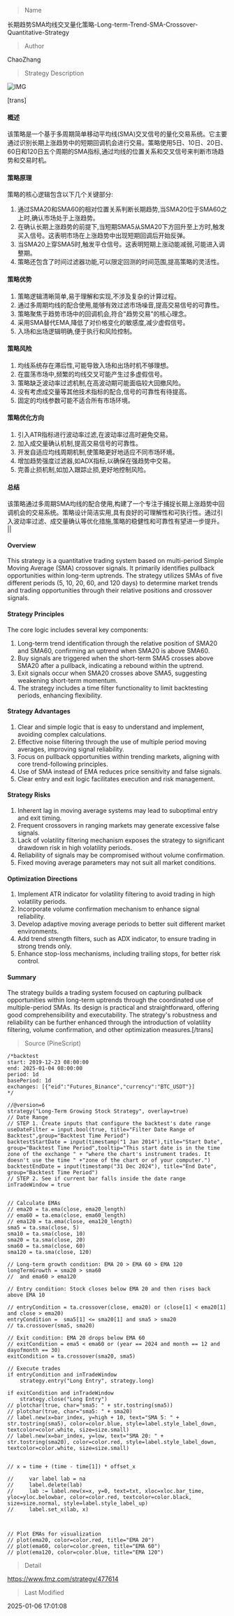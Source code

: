 
> Name

长期趋势SMA均线交叉量化策略-Long-term-Trend-SMA-Crossover-Quantitative-Strategy

> Author

ChaoZhang

> Strategy Description

![IMG](https://www.fmz.com/upload/asset/e1b96c6bd2ecf70e00.png)

[trans]
#### 概述
该策略是一个基于多周期简单移动平均线(SMA)交叉信号的量化交易系统。它主要通过识别长期上涨趋势中的短期回调机会进行交易。策略使用5日、10日、20日、60日和120日五个周期的SMA指标,通过均线的位置关系和交叉信号来判断市场趋势和交易时机。

#### 策略原理
策略的核心逻辑包含以下几个关键部分:
1. 通过SMA20和SMA60的相对位置关系判断长期趋势,当SMA20位于SMA60之上时,确认市场处于上涨趋势。
2. 在确认长期上涨趋势的前提下,当短期SMA5从SMA20下方回升至上方时,触发买入信号。这表明市场在上涨趋势中出现短期回调后开始反弹。
3. 当SMA20上穿SMA5时,触发平仓信号。这表明短期上涨动能减弱,可能进入调整期。
4. 策略还包含了时间过滤器功能,可以限定回测的时间范围,提高策略的灵活性。

#### 策略优势
1. 策略逻辑清晰简单,易于理解和实现,不涉及复杂的计算过程。
2. 通过多周期均线的配合使用,能够有效过滤市场噪音,提高交易信号的可靠性。
3. 策略聚焦于趋势市场中的回调机会,符合"趋势交易"的核心理念。
4. 采用SMA替代EMA,降低了对价格变化的敏感度,减少虚假信号。
5. 入场和出场逻辑明确,便于执行和风险控制。

#### 策略风险
1. 均线系统存在滞后性,可能导致入场和出场时机不够理想。
2. 在震荡市场中,频繁的均线交叉可能产生过多虚假信号。
3. 策略缺乏波动率过滤机制,在高波动期可能面临较大回撤风险。
4. 没有考虑成交量等其他技术指标的配合,信号的可靠性有待提高。
5. 固定的均线参数可能不适合所有市场环境。

#### 策略优化方向
1. 引入ATR指标进行波动率过滤,在波动率过高时避免交易。
2. 加入成交量确认机制,提高交易信号的可靠性。
3. 开发自适应均线周期机制,使策略更好地适应不同市场环境。
4. 增加趋势强度过滤器,如ADX指标,以确保在强趋势中交易。
5. 完善止损机制,如加入跟踪止损,更好地控制风险。

#### 总结
该策略通过多周期SMA均线的配合使用,构建了一个专注于捕捉长期上涨趋势中回调机会的交易系统。策略设计简洁实用,具有良好的可理解性和可执行性。通过引入波动率过滤、成交量确认等优化措施,策略的稳健性和可靠性有望进一步提升。 ||

#### Overview
This strategy is a quantitative trading system based on multi-period Simple Moving Average (SMA) crossover signals. It primarily identifies pullback opportunities within long-term uptrends. The strategy utilizes SMAs of five different periods (5, 10, 20, 60, and 120 days) to determine market trends and trading opportunities through their relative positions and crossover signals.

#### Strategy Principles
The core logic includes several key components:
1. Long-term trend identification through the relative position of SMA20 and SMA60, confirming an uptrend when SMA20 is above SMA60.
2. Buy signals are triggered when the short-term SMA5 crosses above SMA20 after a pullback, indicating a rebound within the uptrend.
3. Exit signals occur when SMA20 crosses above SMA5, suggesting weakening short-term momentum.
4. The strategy includes a time filter functionality to limit backtesting periods, enhancing flexibility.

#### Strategy Advantages
1. Clear and simple logic that is easy to understand and implement, avoiding complex calculations.
2. Effective noise filtering through the use of multiple period moving averages, improving signal reliability.
3. Focus on pullback opportunities within trending markets, aligning with core trend-following principles.
4. Use of SMA instead of EMA reduces price sensitivity and false signals.
5. Clear entry and exit logic facilitates execution and risk management.

#### Strategy Risks
1. Inherent lag in moving average systems may lead to suboptimal entry and exit timing.
2. Frequent crossovers in ranging markets may generate excessive false signals.
3. Lack of volatility filtering mechanism exposes the strategy to significant drawdown risk in high volatility periods.
4. Reliability of signals may be compromised without volume confirmation.
5. Fixed moving average parameters may not suit all market conditions.

#### Optimization Directions
1. Implement ATR indicator for volatility filtering to avoid trading in high volatility periods.
2. Incorporate volume confirmation mechanism to enhance signal reliability.
3. Develop adaptive moving average periods to better suit different market environments.
4. Add trend strength filters, such as ADX indicator, to ensure trading in strong trends only.
5. Enhance stop-loss mechanisms, including trailing stops, for better risk control.

#### Summary
The strategy builds a trading system focused on capturing pullback opportunities within long-term uptrends through the coordinated use of multiple-period SMAs. Its design is practical and straightforward, offering good comprehensibility and executability. The strategy's robustness and reliability can be further enhanced through the introduction of volatility filtering, volume confirmation, and other optimization measures.[/trans]



> Source (PineScript)

``` pinescript
/*backtest
start: 2019-12-23 08:00:00
end: 2025-01-04 08:00:00
period: 1d
basePeriod: 1d
exchanges: [{"eid":"Futures_Binance","currency":"BTC_USDT"}]
*/

//@version=6
strategy("Long-Term Growing Stock Strategy", overlay=true)
// Date Range
// STEP 1. Create inputs that configure the backtest's date range
useDateFilter = input.bool(true, title="Filter Date Range of Backtest",group="Backtest Time Period")
backtestStartDate = input(timestamp("1 Jan 2014"),title="Start Date", group="Backtest Time Period",tooltip="This start date is in the time zone of the exchange " + "where the chart's instrument trades. It doesn't use the time " +"zone of the chart or of your computer.")
backtestEndDate = input(timestamp("31 Dec 2024"), title="End Date", group="Backtest Time Period")
// STEP 2. See if current bar falls inside the date range
inTradeWindow = true


// Calculate EMAs
// ema20 = ta.ema(close, ema20_length)
// ema60 = ta.ema(close, ema60_length)
// ema120 = ta.ema(close, ema120_length)
sma5 = ta.sma(close, 5)
sma10 = ta.sma(close, 10)
sma20 = ta.sma(close, 20)
sma60 = ta.sma(close, 60)
sma120 = ta.sma(close, 120)

// Long-term growth condition: EMA 20 > EMA 60 > EMA 120
longTermGrowth = sma20 > sma60
//  and ema60 > ema120

// Entry condition: Stock closes below EMA 20 and then rises back above EMA 10

// entryCondition = ta.crossover(close, ema20) or (close[1] < ema20[1] and close > ema20)
entryCondition =  sma5[1] <= sma20[1] and sma5 > sma20
// ta.crossover(sma5, sma20)

// Exit condition: EMA 20 drops below EMA 60
// exitCondition = ema5 < ema60 or (year == 2024 and month == 12 and dayofmonth == 30)
exitCondition = ta.crossover(sma20, sma5)

// Execute trades
if entryCondition and inTradeWindow
    strategy.entry("Long Entry", strategy.long)

if exitCondition and inTradeWindow
    strategy.close("Long Entry")
// plotchar(true, char="sma5: " + str.tostring(sma5))
// plotchar(true, char="sma5: " + sma20)
// label.new(x=bar_index, y=high + 10, text="SMA 5: " + str.tostring(sma5), color=color.blue, style=label.style_label_down, textcolor=color.white, size=size.small)
// label.new(x=bar_index, y=low, text="SMA 20: " + str.tostring(sma20), color=color.red, style=label.style_label_down, textcolor=color.white, size=size.small)


// x = time + (time - time[1]) * offset_x

//     var label lab = na
//     label.delete(lab)
//     lab := label.new(x=x, y=0, text=txt, xloc=xloc.bar_time, yloc=yloc.belowbar, color=color.red, textcolor=color.black, size=size.normal, style=label.style_label_up)
//     label.set_x(lab, x)



// Plot EMAs for visualization
// plot(ema20, color=color.red, title="EMA 20")
// plot(ema60, color=color.green, title="EMA 60")
// plot(ema120, color=color.blue, title="EMA 120")
```

> Detail

https://www.fmz.com/strategy/477614

> Last Modified

2025-01-06 17:01:08
